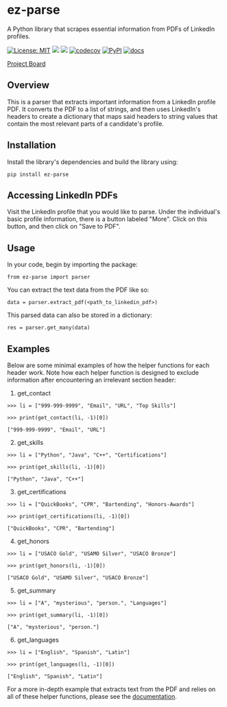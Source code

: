 # ez-parse
A Python library that scrapes essential information from PDFs of LinkedIn profiles.

[![License: MIT](https://img.shields.io/badge/License-MIT-brightgreen.svg)](https://opensource.org/licenses/MIT)
![](https://img.shields.io/github/issues/ShivanshSrivastava1/Resume-Parser)
![](https://github.com/ShivanshSrivastava1/Resume-Parser/actions/workflows/build.yml/badge.svg)
[![codecov](https://codecov.io/github/ShivanshSrivastava1/Resume-Parser/branch/main/graph/badge.svg?token=V4IKQ490DY)](https://codecov.io/github/ShivanshSrivastava1/Resume-Parser)
[![PyPI](https://img.shields.io/pypi/v/ez_parse)](https://pypi.org/project/ez-parse/0.1.2/)
[![docs](https://img.shields.io/badge/docs-passing-brightgreen)](https://shivanshsrivastava1.github.io/ez-parse/)

[Project Board](https://github.com/users/ShivanshSrivastava1/projects/2/views/1)

## Overview
This is a parser that extracts important information from a LinkedIn profile PDF. It converts the PDF to a list of strings, and then uses LinkedIn's headers to create a dictionary that maps said headers to string values that contain the most relevant parts of a candidate's profile.

## Installation
Install the library's dependencies and build the library using:

`pip install ez-parse`

## Accessing LinkedIn PDFs
Visit the LinkedIn profile that you would like to parse. Under the individual's basic profile information, there is a button labeled "More". Click on this button, and then click on "Save to PDF".

## Usage
In your code, begin by importing the package:

`from ez-parse import parser`

You can extract the text data from the PDF like so:

`data = parser.extract_pdf(<path_to_linkedin_pdf>)`

This parsed data can also be stored in a dictionary:

`res = parser.get_many(data)`

## Examples
Below are some minimal examples of how the helper functions for each header work. Note how each helper function is designed to exclude information after encountering an irrelevant section header:

1) get_contact

`>>> li = ["999-999-9999", "Email", "URL", "Top Skills"]`

`>>> print(get_contact(li, -1)[0])`

`["999-999-9999", "Email", "URL"]`

2) get_skills

`>>> li = ["Python", "Java", "C++", "Certifications"]`

`>>> print(get_skills(li, -1)[0])`

`["Python", "Java", "C++"]`

3) get_certifications

`>>> li = ["QuickBooks", "CPR", "Bartending", "Honors-Awards"]`

`>>> print(get_certifications(li, -1)[0])`

`["QuickBooks", "CPR", "Bartending"]`

4) get_honors

`>>> li = ["USACO Gold", "USAMO Silver", "USACO Bronze"]`

`>>> print(get_honors(li, -1)[0])`

`["USACO Gold", "USAMO Silver", "USACO Bronze"]`

5) get_summary

`>>> li = ["A", "mysterious", "person.", "Languages"]`

`>>> print(get_summary(li, -1)[0])`

`["A", "mysterious", "person."]`

6) get_languages

`>>> li = ["English", "Spanish", "Latin"]`

`>>> print(get_languages(li, -1)[0])`

`["English", "Spanish", "Latin"]`

For a more in-depth example that extracts text from the PDF and relies on all of these helper functions, please see the [documentation](https://shivanshsrivastava1.github.io/ez-parse/).
